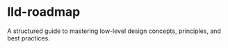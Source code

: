 # lld-roadmap
A structured guide to mastering low-level design concepts, principles, and best practices.
